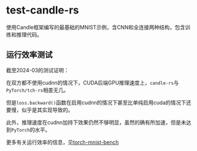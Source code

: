 # test-candle-rs

使用Candle框架编写的最基础的MNIST示例，含CNN和全连接两种结构，包含训练和推理代码。

## 运行效率测试

截至2024-03的测试证明：

在双方都不使用cudnn的情况下，CUDA后端GPU推理速度上，`candle-rs`与`PyTorch/tch-rs`相差无几。

但是`loss.backward()`函数在启用cudnn的情况下甚至比单纯启用cuda的情况下还要慢，似乎是其实现导致的。

此外，推理速度在cudnn加持下效果仍然不够明显，虽然的确有所加速，但是未达到`PyTorch`的水平。

更多有关运行效率的信息，见[torch-mnist-bench](https://github.com/yyhhenry/torch-mnist-bench)
